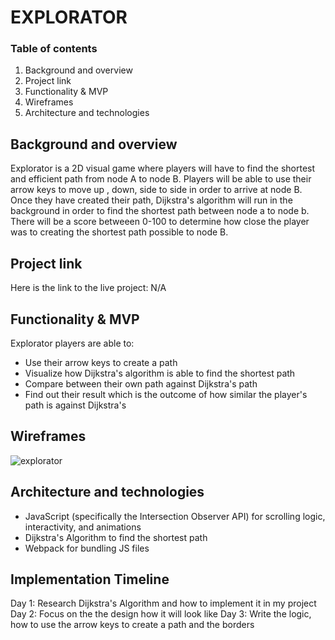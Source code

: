 # EXPLORATOR

### Table of contents
1. Background and overview
2. Project link
3. Functionality & MVP
4. Wireframes
5. Architecture and technologies

## Background and overview
Explorator is a 2D visual game where players will have to find the shortest and efficient path from node A to node B. Players will be able to use their arrow keys to move up , down, side to side in order to arrive at node B. Once they have created their path, Dijkstra's algorithm will run in the background in order to find the shortest path between node a to node b. There will be a score betweeen 0-100 to determine how close the player was to creating the shortest path possible to node B.

## Project link
Here is the link to the live project: N/A

## Functionality & MVP
Explorator players are able to: 
* Use their arrow keys to create a path 
* Visualize how Dijkstra's algorithm is able to find the shortest path
* Compare between their own path against Dijkstra's path
* Find out their result which is the outcome of how similar the player's path is against Dijkstra's

## Wireframes
![explorator](https://user-images.githubusercontent.com/68972854/113526182-f8f69d00-9586-11eb-921b-0b949a8ece01.png)

## Architecture and technologies
* JavaScript (specifically the Intersection Observer API) for scrolling logic, interactivity, and animations
* Dijkstra's Algorithm to find the shortest path
* Webpack for bundling JS files

## Implementation Timeline
Day 1: Research Dijkstra's Algorithm and how to implement it in my project
Day 2: Focus on the the design how it will look like
Day 3: Write the logic, how to use the arrow keys to create a path and the borders
